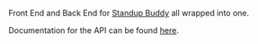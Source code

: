 Front End and Back End for [Standup Buddy](https://standup-buddy.herokuapp.com) all wrapped into one.

Documentation for the API can be found [here](https://standup-buddy.herokuapp.com/api/docs).
